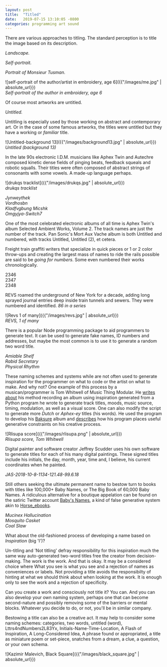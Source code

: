 ```yaml
---
layout: post
title:  "Titled"
date:   2019-07-15 13:10:05 -0800
categories: programming art sound
---
```


There are various approaches to titling. The standard perception is to title the image based on its description.

*Landscape.*

*Self-portrait.*

*Portrait of Monsieur Tusman.*

![self-portrait of the author/artist in embroidery, age 6]({{"/images/me.jpg" | absolute_url}})  
*Self-portrait of the author in embroidery, age 6*  

Of course most artworks are untitled. 

*Untitled.*

Untitling is especially used by those working on abstract and contemporary art. Or in the case of some famous artworks, the titles were untitled but they have a working or *familiar* title. 

![Untitled-background 13]({{"/images/background13.jpg" | absolute_url}})  
*Untitled (background 13)*

In the late 90s electronic I.D.M. musicians like Aphex Twin and Autechre composed kinetic dense fields of pinging beats, feedback squeals and robotic squalls. Their titles were often composed of abstract strings of consonants with some vowels. A made-up language perhaps.

![drukqs tracklist]({{"/images/drukqs.jpg" | absolute_url}})  
*drukqs tracklist*  

*Jynweythek*  
*Vordhosbn*  
*Kladfvgbung Micshk*  
*Omgyjya-Switch7*  

One of the most celebrated electronic albums of all time is Aphex Twin's album Selected Ambient Works, Volume 2. The track names are just the number of the track. Pan Sonic's Mort Aux Vache album is both Untitled and numbered, with tracks Untitled, Untitled (2), et cetera.

Freight train graffiti writers that specialize in quick pieces or 1 or 2 color throw-ups and creating the largest mass of names to ride the rails possible are said to be *going for numbers*. Some even numbered their works chronologically.

2346  
2347  
2348  

REVS roamed the underground of New York for a decade, adding long sprayed journal entries deep inside train tunnels and sewers. They were numbered and identified. *86 in a series*  

![Revs 1 of many]({{"/images/revs.jpg" | absolute_url}})  
*REVS, 1 of many*  

There is a popular Node programming package to aid programmers to generate text. It can be used to generate fake names, ID numbers and addresses, but maybe the most common is to use it to generate a random two word title. 

*Amiable Shelf*  
*Rabid Secretary*  
*Physical Rhythm*  

These naming schemes and systems while are not often used to generate inspiration for the programmer on what to code or the artist on what to make. And why not? One example of this process by a musican/programmer is Tom Whitwell of Music Thing Modular. He [writes about](https://medium.com/music-thing-modular-notes/how-i-recorded-an-album-in-an-evening-with-a-lunchbox-modular-and-a-python-script-443ca08f34da) his method recording an album using inspiration generated from a Python program he wrote to generate track titles, moods, music source, timing, modulation, as well as a visual score. One can also modify the script to generate more *Dutch* or *Aphex-ey* titles (his words). He used the program to develop his [Baksure](https://tomwhitwell.bandcamp.com/album/bakusre) album and [describes](https://medium.com/music-thing-modular-notes/how-i-recorded-an-album-in-an-evening-with-a-lunchbox-modular-and-a-python-script-443ca08f34da) how his program places useful generative constraints on his creative process.  

![Rlisupa score]({{"/images/rlisupa.png" | absolute_url}})  
*Rlisupa score, Tom Whitwell*  

Digital painter and software creator Jeffrey Scudder uses his own software to generate titles for each of his many digital paintings. These signed titles include his initials, the day, month, year, time and, I believe, his current coordinates when he painted.

*JAS-2018-10-8-1134-121.48-99.6.18*  

Still others seeking the ultimate permanent name to bestow turn to books with titles like 100,000+ Baby Names, or The Big Book of 60,000 Baby Names. A ridiculous alternative for a boutique appelation can be found on the satiric Twitter account [Baby's Names](https://twitter.com/Babysnames), a kind of false generative system akin to [Horse_ebooks](https://twitter.com/Horse_ebooks).

*Mucinex Hallucination*  
*Mosquito Casket*  
*Coal Slaw*  

What about the old-fashioned process of developing a name based on *Inspiration* (big 'I')?

Un-titling and 'Not titling' defray responsibility for this inspiration much the same way auto-generated two-word titles free the creator from decision-making. The work is the work. And that is okay. It may be a considered choice where What you see is what you see and a rejection of names as conveniences or labels. Not providing a title avoids the responsibilty of hinting at what we should think about when looking at the work. It is enough only to see the work and a rejection of specificity. 

Can you create a work and consciously not title it? You can. And you can also develop your own naming system, perhaps one that can become second-nature and possibly removing some of the barriers or mental blocks. Whatever you decide to do, or not, you'll be in similar company.

Bestowing a title can also be a creative act. It may help to consider some naming schemes: categories, two words, untitled (word), Lttrs4ndNumbers2L83Yx, Initials-Name-Time-Location, A Flash of Inspiration, A Long-Considered Idea, A phrase found or appropriated, a title as miniature poem or set-piece, snatches from a dream, a clue, a question, or your own schema.

![Kazimir Malevich, Black Square]({{"/images/black_square.jpg" | absolute_url}})  

